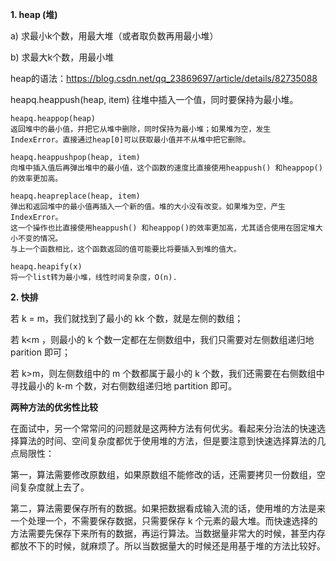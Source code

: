 **1. heap (堆)**

   a) 求最小k个数，用最大堆（或者取负数再用最小堆）
   
   b) 求最大k个数，用最小堆
   
   heap的语法：https://blog.csdn.net/qq_23869697/article/details/82735088
   
   heapq.heappush(heap, item)
    往堆中插入一个值，同时要保持为最小堆。

    heapq.heappop(heap)
    返回堆中的最小值，并把它从堆中删除，同时保持为最小堆；如果堆为空，发生 IndexError。直接通过heap[0]可以获取最小值并不从堆中把它删除。

    heapq.heappushpop(heap, item)
    向堆中插入值后再弹出堆中的最小值，这个函数的速度比直接使用heappush() 和heappop()的效率更加高。

    heapq.heapreplace(heap, item)
    弹出和返回堆中的最小值再插入一个新的值。堆的大小没有改变。如果堆为空，产生 IndexError。
    这一个操作也比直接使用heappush() 和heappop()的效率更加高，尤其适合使用在固定堆大小不变的情况。
    与上一个函数相比，这个函数返回的值可能要比将要插入到堆的值大。

    heapq.heapify(x)
    将一个list转为最小堆，线性时间复杂度，O(n).

**2. 快排**

若 k = m，我们就找到了最小的 kk 个数，就是左侧的数组；

若 k<m ，则最小的 k 个数一定都在左侧数组中，我们只需要对左侧数组递归地 parition 即可；

若 k>m，则左侧数组中的 m 个数都属于最小的 k 个数，我们还需要在右侧数组中寻找最小的 k-m 个数，对右侧数组递归地 partition 即可。



**两种方法的优劣性比较**

在面试中，另一个常常问的问题就是这两种方法有何优劣。看起来分治法的快速选择算法的时间、空间复杂度都优于使用堆的方法，但是要注意到快速选择算法的几点局限性：

第一，算法需要修改原数组，如果原数组不能修改的话，还需要拷贝一份数组，空间复杂度就上去了。

第二，算法需要保存所有的数据。如果把数据看成输入流的话，使用堆的方法是来一个处理一个，不需要保存数据，只需要保存 k 个元素的最大堆。而快速选择的方法需要先保存下来所有的数据，再运行算法。当数据量非常大的时候，甚至内存都放不下的时候，就麻烦了。所以当数据量大的时候还是用基于堆的方法比较好。

